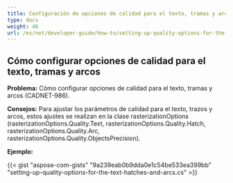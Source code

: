 ```yaml
---
title: Configuración de opciones de calidad para el texto, tramas y arcos
type: docs
weight: 46
url: /es/net/developer-guide/how-to/setting-up-quality-options-for-the-text-hatches-and-arcs/
---
```


## **Cómo configurar opciones de calidad para el texto, tramas y arcos**

**Problema:** Cómo configurar opciones de calidad para el texto, tramas y arcos (CADNET-986).

**Consejos:** Para ajustar los parámetros de calidad para el texto, trazos y arcos, estos ajustes se realizan en la clase rasterizationOptions (rasterizationOptions.Quality.Text, rasterizationOptions.Quality.Hatch, rasterizationOptions.Quality.Arc, rasterizationOptions.Quality.ObjectsPrecision).

**Ejemplo:**

{{< gist "aspose-com-gists" "9a239eab0b9dda0e1c54be533ea399bb" "setting-up-quality-options-for-the-text-hatches-and-arcs.cs" >}}
